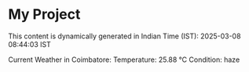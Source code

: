 # My Project

This content is dynamically generated in Indian Time (IST): 2025-03-08 08:44:03 IST


Current Weather in Coimbatore:
Temperature: 25.88 °C
Condition: haze
